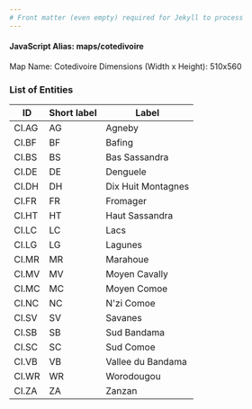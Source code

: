 ```yaml
---
# Front matter (even empty) required for Jekyll to process
---
```


#### JavaScript Alias: maps/cotedivoire

Map Name: Cotedivoire
Dimensions (Width x Height): 510x560





### List of Entities

ID | Short label | Label
---|---|---|
CI.AG|AG|Agneby
CI.BF|BF|Bafing
CI.BS|BS|Bas Sassandra
CI.DE|DE|Denguele
CI.DH|DH|Dix Huit Montagnes
CI.FR|FR|Fromager
CI.HT|HT|Haut Sassandra
CI.LC|LC|Lacs
CI.LG|LG|Lagunes
CI.MR|MR|Marahoue
CI.MV|MV|Moyen Cavally
CI.MC|MC|Moyen Comoe
CI.NC|NC|N'zi Comoe
CI.SV|SV|Savanes
CI.SB|SB|Sud Bandama
CI.SC|SC|Sud Comoe
CI.VB|VB|Vallee du Bandama
CI.WR|WR|Worodougou
CI.ZA|ZA|Zanzan

